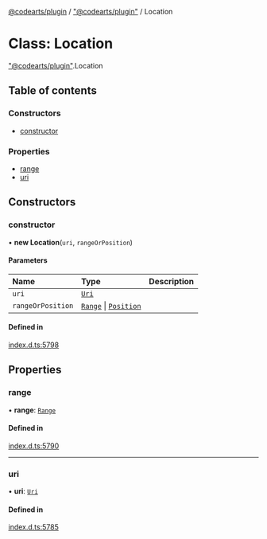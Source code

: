 [@codearts/plugin](../README.md) / ["@codearts/plugin"](../modules/_codearts_plugin_.md) / Location

# Class: Location

["@codearts/plugin"](../modules/_codearts_plugin_.md).Location

## Table of contents

### Constructors

- [constructor](codearts_plugin_.Location.md#constructor)

### Properties

- [range](codearts_plugin_.Location.md#range)
- [uri](codearts_plugin_.Location.md#uri)

## Constructors

### constructor

• **new Location**(`uri`, `rangeOrPosition`)

#### Parameters

| Name | Type | Description |
| :------ | :------ | :------ |
| `uri` | [`Uri`](codearts_plugin_.Uri.md) |  |
| `rangeOrPosition` | [`Range`](codearts_plugin_.Range.md) \| [`Position`](codearts_plugin_.Position.md) |  |

#### Defined in

[index.d.ts:5798](https://github.com/huaweicloud/cloudide-plugin-api/blob/84e382d/index.d.ts#L5798)

## Properties

### range

• **range**: [`Range`](codearts_plugin_.Range.md)

#### Defined in

[index.d.ts:5790](https://github.com/huaweicloud/cloudide-plugin-api/blob/84e382d/index.d.ts#L5790)

___

### uri

• **uri**: [`Uri`](codearts_plugin_.Uri.md)

#### Defined in

[index.d.ts:5785](https://github.com/huaweicloud/cloudide-plugin-api/blob/84e382d/index.d.ts#L5785)
